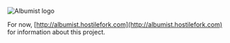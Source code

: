 ![Albumist logo](https://raw.github.com/hostilefork/albumist/master/albumist-logo.png)

For now, [http://albumist.hostilefork.com](http://albumist.hostilefork.com) for information about this project.